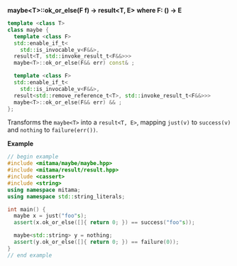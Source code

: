 **maybe&lt;T&gt;::ok_or_else(F f) -> result&lt;T, E&gt;**
**where F: () -> E**

```cpp
template <class T>
class maybe {
  template <class F>
  std::enable_if_t<
    std::is_invocable_v<F&&>,
  result<T, std::invoke_result_t<F&&>>>
  maybe<T>::ok_or_else(F&& err) const& ;

  template <class F>
  std::enable_if_t<
    std::is_invocable_v<F&&>,
  result<std::remove_reference_t<T>, std::invoke_result_t<F&&>>>
  maybe<T>::ok_or_else(F&& err) && ;
};
```

Transforms the `maybe<T>` into a `result<T, E>`, mapping `just(v)` to `success(v)` and `nothing` to `failure(err())`.

**Example**

```cpp
// begin example
#include <mitama/maybe/maybe.hpp>
#include <mitama/result/result.hpp>
#include <cassert>
#include <string>
using namespace mitama;
using namespace std::string_literals;

int main() {
  maybe x = just("foo"s);
  assert(x.ok_or_else([]{ return 0; }) == success("foo"s));

  maybe<std::string> y = nothing;
  assert(y.ok_or_else([]{ return 0; }) == failure(0));
}
// end example
```
